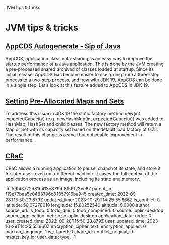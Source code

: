 JVM tips & tricks

# JVM tips & tricks

## [**AppCDS Autogenerate - Sip of Java**](https://inside.java/2022/09/26/sip067/)
AppCDS, application class data-sharing, is an easy way to improve the startup performance of a Java application. This is done by the JVM creating a pre-processed shared archived of classes loaded at startup. Since its initial release, AppCDS has become easier to use, going from a three-step process to a two-step process, and now with JDK 19, AppCDS can be done in a single step. Let’s look at this feature added to AppCDS in JDK 19.

## [**Setting Pre-Allocated Maps and Sets**](https://inside.java/2022/10/24/sip069/)
To address this issue in JDK 19 the static factory method new<TypeName>(int expectedCapacity) (e.g. newHashMap(int expectedCapacity)) was added to HashMap, HashSet and child classes. The new factory method will return a Map or Set with its capacity set based on the default load factory of 0.75. The result of this change is a small but noticeable improvement in performance.


## [CRaC](https://www.azul.com/blog/reduce-java-application-startup-and-warmup-times-with-crac/)
CRaC allows a running application to pause, snapshot its state, and store it for later use – even on a different machine. It saves the full context of the application process as an image, including its state and memory.


id: 59f43772d81b413e879df8f56123ce87
parent_id: f19e77baa5e0483796c81857916ba945
created_time: 2022-09-28T15:50:23.879Z
updated_time: 2023-10-29T14:25:55.666Z
is_conflict: 0
latitude: 50.07278010
longitude: 15.80252540
altitude: 0.0000
author: 
source_url: 
is_todo: 0
todo_due: 0
todo_completed: 0
source: joplin-desktop
source_application: net.cozic.joplin-desktop
application_data: 
order: 0
user_created_time: 2022-09-28T15:50:23.879Z
user_updated_time: 2023-10-29T14:25:55.666Z
encryption_cipher_text: 
encryption_applied: 0
markup_language: 1
is_shared: 0
share_id: 
conflict_original_id: 
master_key_id: 
user_data: 
type_: 1